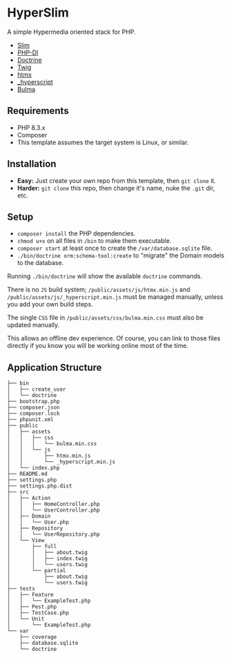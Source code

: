 # HyperSlim

A simple Hypermedia oriented stack for PHP.

- [Slim](http://slimframework.com)
- [PHP-DI](http://php-di.org)
- [Doctrine](http://doctrine-project.org)
- [Twig](http://twig.symfony.com)
- [htmx](http://htmx.org)
- [\_hyperscript](http://hyperscript.org)
- [Bulma](http://bulma.io)

## Requirements

- PHP 8.3.x
- Composer
- This template assumes the target system is Linux, or similar.

## Installation

- **Easy:** Just create your own repo from this template, then `git clone` it.
- **Harder:** `git clone` this repo, then change it's name, nuke the `.git` dir, etc.

## Setup

- `composer install` the PHP dependencies.
- `chmod u+x` on all files in `/bin` to make them executable.
- `composer start` at least once to create the `/var/database.sqlite` file.
- `./bin/doctrine orm:schema-tool:create` to "migrate" the Domain models to the database.

Running `./bin/doctrine` will show the available `doctrine` commands.

There is no `JS` build system; `/public/assets/js/htmx.min.js` and `/public/assets/js/_hyperscript.min.js`
must be managed manually, unless you add your own build steps.

The single `CSS` file in `/public/assets/css/bulma.min.css` must also be updated manually.

This allows an offline dev experience. Of course, you can link to those files directly if you know you
will be working online most of the time.

## Application Structure

```
├── bin
│   ├── create_user
│   └── doctrine
├── bootstrap.php
├── composer.json
├── composer.lock
├── phpunit.xml
├── public
│   ├── assets
│   │   ├── css
│   │   │   └── bulma.min.css
│   │   └── js
│   │       ├── htmx.min.js
│   │       └── _hyperscript.min.js
│   └── index.php
├── README.md
├── settings.php
├── settings.php.dist
├── src
│   ├── Action
│   │   ├── HomeController.php
│   │   └── UserController.php
│   ├── Domain
│   │   └── User.php
│   ├── Repository
│   │   └── UserRepository.php
│   └── View
│       ├── full
│       │   ├── about.twig
│       │   ├── index.twig
│       │   └── users.twig
│       └── partial
│           ├── about.twig
│           └── users.twig
├── tests
│   ├── Feature
│   │   └── ExampleTest.php
│   ├── Pest.php
│   ├── TestCase.php
│   └── Unit
│       └── ExampleTest.php
└── var
    ├── coverage
    ├── database.sqlite
    └── doctrine
```

